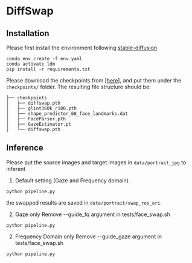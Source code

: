 # DiffSwap

## Installation
Please first install the environment following [stable-diffusion](https://github.com/CompVis/stable-diffusion)
```
conda env create -f env.yaml
conda activate ldm
pip install -r requirements.txt
```

Please download the checkpoints from [[here]](https://drive.google.com/drive/folders/1bEgYPzsXIcqfAvJOUb8Mkf2E7qrGh4oo?usp=drive_link), and put them under the  `checkpoints/` folder. 
The resulting file structure should be:

```
├── checkpoints
│   ├── diffswap.pth
│   ├── glint360k_r100.pth
│   ├── shape_predictor_68_face_landmarks.dat 
│   ├── FaceParser.pth 
│   ├── GazeEstimator.pt 
│   └── diffswap.pth
```

## Inference
Please put the source images and target images in `data/portrait_jpg` to inferent
1.  Default setting (Gaze and Frequency domain).
```
python pipeline.py
```
the swapped results are saved in `data/portrait/swap_res_ori`.


2. Gaze only
Remove --guide_fq argument in tests/face_swap.sh
```
python pipeline.py
```

2. Frequency Domain only
Remove --guide_gaze argument in tests/face_swap.sh
```
python pipeline.py
```



